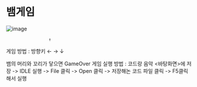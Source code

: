 # 뱀게임

![image](https://user-images.githubusercontent.com/62239143/86340282-9f77df80-bc8f-11ea-94cd-729b412ae811.png)

                    ↑
게임 방법 : 방향키  ← → 
                    ↓  

뱀의 머리와 꼬리가 닿으면 GameOver
게임 실행 방법 : 코드랑 음악 <바탕화면>에 저장 -> IDLE 실행  ->  File 클릭 -> Open 클릭 ->  저장해논 코드 파일 클릭 -> F5클릭해서 실행


